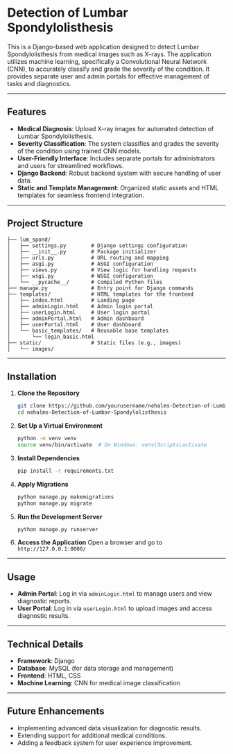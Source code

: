 # Detection of Lumbar Spondylolisthesis

This is a Django-based web application designed to detect Lumbar Spondylolisthesis from medical images such as X-rays. The application utilizes machine learning, specifically a Convolutional Neural Network (CNN), to accurately classify and grade the severity of the condition. It provides separate user and admin portals for effective management of tasks and diagnostics.

---

## Features

- **Medical Diagnosis**: Upload X-ray images for automated detection of Lumbar Spondylolisthesis.
- **Severity Classification**: The system classifies and grades the severity of the condition using trained CNN models.
- **User-Friendly Interface**: Includes separate portals for administrators and users for streamlined workflows.
- **Django Backend**: Robust backend system with secure handling of user data.
- **Static and Template Management**: Organized static assets and HTML templates for seamless frontend integration.

---

## Project Structure

```
├── lum_spond/
│   ├── settings.py        # Django settings configuration
│   ├── __init__.py        # Package initializer
│   ├── urls.py            # URL routing and mapping
│   ├── asgi.py            # ASGI configuration
│   ├── views.py           # View logic for handling requests
│   ├── wsgi.py            # WSGI configuration
│   └── __pycache__/       # Compiled Python files
├── manage.py              # Entry point for Django commands
├── templates/             # HTML templates for the frontend
│   ├── index.html         # Landing page
│   ├── adminLogin.html    # Admin login portal
│   ├── userLogin.html     # User login portal
│   ├── adminPortal.html   # Admin dashboard
│   ├── userPortal.html    # User dashboard
│   └── basic_templates/   # Reusable base templates
│       └── login_basic.html
├── static/                # Static files (e.g., images)
│   └── images/
```

---

## Installation

1. **Clone the Repository**
   ```bash
   git clone https://github.com/yourusername/nehalms-Detection-of-Lumbar-Spondylolisthesis.git
   cd nehalms-Detection-of-Lumbar-Spondylolisthesis
   ```

2. **Set Up a Virtual Environment**
   ```bash
   python -m venv venv
   source venv/bin/activate  # On Windows: venv\Scripts\activate
   ```

3. **Install Dependencies**
   ```bash
   pip install -r requirements.txt
   ```

4. **Apply Migrations**
   ```bash
   python manage.py makemigrations
   python manage.py migrate
   ```

5. **Run the Development Server**
   ```bash
   python manage.py runserver
   ```

6. **Access the Application**
   Open a browser and go to `http://127.0.0.1:8000/`

---

## Usage

- **Admin Portal**: Log in via `adminLogin.html` to manage users and view diagnostic reports.
- **User Portal**: Log in via `userLogin.html` to upload images and access diagnostic results.

---

## Technical Details

- **Framework**: Django
- **Database**: MySQL (for data storage and management)
- **Frontend**: HTML, CSS
- **Machine Learning**: CNN for medical image classification

---

## Future Enhancements

- Implementing advanced data visualization for diagnostic results.
- Extending support for additional medical conditions.
- Adding a feedback system for user experience improvement.
